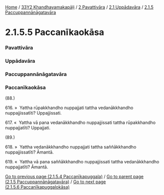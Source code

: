 
[Home](/) / [33Y2 Khandhayamakapāḷi](../../../../33Y2.md) / [2 Pavattivāra](../../../2.md) / [2.1 Uppādavāra](../../2.1.md) / [2.1.5 Paccuppannānāgatavāra](../2.1.5.md)

# 2.1.5.5 Paccanīkaokāsa

### Pavattivāra

### Uppādavāra

### Paccuppannānāgatavāra

### Paccanīkaokāsa

(88.)

616\. »  Yattha rūpakkhandho nuppajjati tattha vedanākkhandho nuppajjissatīti? Uppajjissati.

617\. «  Yattha vā pana vedanākkhandho nuppajjissati tattha rūpakkhandho nuppajjatīti? Uppajjati.

(89.)

618\. »  Yattha vedanākkhandho nuppajjati tattha saññākkhandho nuppajjissatīti? Āmantā.

619\. «  Yattha vā pana saññākkhandho nuppajjissati tattha vedanākkhandho nuppajjatīti? Āmantā.

[Go to previous page (2.1.5.4 Paccanīkapuggala)](2.1.5.4.md) / [Go to parent page (2.1.5 Paccuppannānāgatavāra)](../2.1.5.md) / [Go to next page (2.1.5.6 Paccanīkapuggalokāsa)](2.1.5.6.md)


